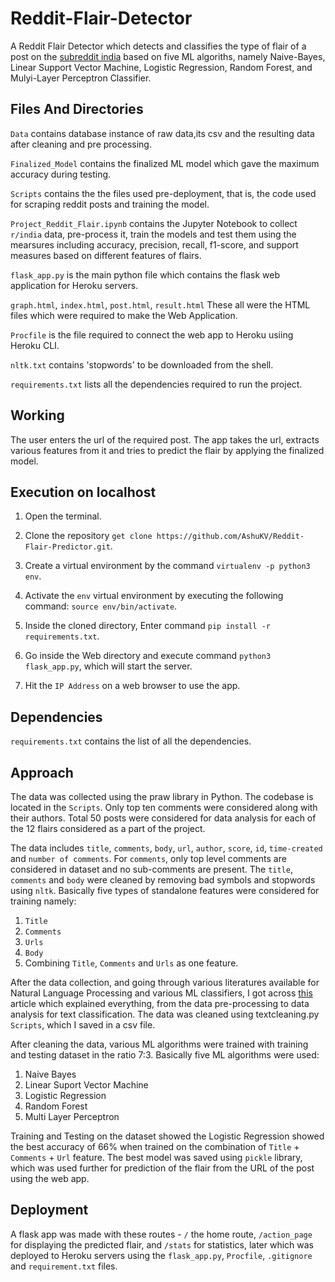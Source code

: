 # Reddit-Flair-Detector
A Reddit Flair Detector which detects and classifies the type of flair of a post on the [subreddit india](https://www.reddit.com/r/india/) based on five ML algoriths, namely Naive-Bayes, Linear Support Vector Machine, Logistic Regression, Random Forest, and Mulyi-Layer Perceptron Classifier.


## Files And Directories
```Data``` contains database instance of raw data,its csv and the resulting data after cleaning and pre processing.

```Finalized_Model``` contains the finalized ML model which gave the maximum accuracy during testing.

```Scripts``` contains the the files used pre-deployment, that is, the code used for scraping reddit posts and training the model.

```Project_Reddit_Flair.ipynb``` contains the Jupyter Notebook to collect ```r/india``` data, pre-process it, train the models and test them using the mearsures including accuracy, precision, recall, f1-score, and support measures based on different features of flairs.

```flask_app.py``` is the main python file which contains the flask web application for Heroku servers.

```graph.html```, ```index.html```, ```post.html```, ```result.html```  These all were the HTML files which were required to make the Web Application.

```Procfile``` is the file required to connect the web app to Heroku usiing Heroku CLI.

```nltk.txt``` contains 'stopwords' to be downloaded from the shell.

```requirements.txt``` lists all the dependencies required to run the project.


## Working
The user enters the url of the required post. The app takes the url, extracts various features from it and tries to predict the flair by applying the finalized model.


## Execution on localhost

1. Open the terminal.

2. Clone the repository ```get clone https://github.com/AshuKV/Reddit-Flair-Predictor.git```.

3.  Create a virtual environment by the command ```virtualenv -p python3 env```.

4. Activate the ```env``` virtual environment by executing the following command: ```source env/bin/activate```.

5. Inside the cloned directory, Enter command ```pip install -r requirements.txt```.

6. Go inside the Web directory and execute command ```python3 flask_app.py```, which will start the server. 

7. Hit the ```IP Address``` on a web browser to use the app.


## Dependencies

```requirements.txt``` contains the list of all the dependencies.


## Approach

The data was collected using the praw library in Python. The codebase is located in the ```Scripts```. Only top ten comments were considered along with their authors. Total 50 posts were considered for data analysis for each of the 12 flairs considered as a part of the project.

The data includes ```title```, ```comments```, ```body```, ```url```,  ```author```, ```score```, ```id```, ```time-created``` and ```number of comments```. For ```comments```, only top level comments are considered in dataset and no sub-comments are present. The ```title```, ```comments``` and ```body``` were cleaned by removing bad symbols and stopwords using ```nltk```. Basically five types of standalone features were considered for training namely:
1. ```Title```
2. ```Comments```
3. ```Urls```
4. ```Body```
5. Combining ```Title```, ```Comments``` and ```Urls``` as one feature.

After the data collection, and going through various literatures available for Natural Language Processing and various ML  classifiers, I got across [this](https://towardsdatascience.com/multi-class-text-classification-model-comparison-and-selection-5eb066197568) article which explained everything, from the data pre-processing to data analysis for text classification. The data was cleaned using textcleaning.py ```Scripts```, which I saved in a csv file.

After cleaning the data, various ML algorithms were trained with training and testing dataset in the ratio 7:3. Basically five ML algorithms were used:
 1. Naive Bayes
 2. Linear Suport Vector Machine
 3. Logistic Regression
 4. Random Forest
 5. Multi Layer Perceptron
 
Training and Testing on the dataset showed the Logistic Regression showed the best accuracy of 66% when trained on the combination of ```Title``` +  ```Comments``` + ```Url``` feature. The best model was saved using ```pickle``` library, which was used further for prediction of the flair from the URL of the post using the web app.


## Deployment

A flask app was made with these routes - ```/``` the home route, ```/action_page``` for displaying the predicted flair, and ```/stats``` for statistics, later which was deployed to Heroku servers using the ```flask_app.py```,  ```Procfile```, ```.gitignore``` and ```requirement.txt``` files.
